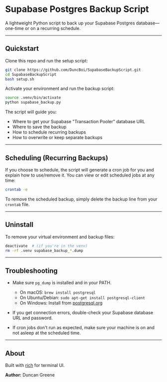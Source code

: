 # Supabase Postgres Backup Script

A lightweight Python script to back up your Supabase Postgres database—one-time or on a recurring schedule.

---

## Quickstart

Clone this repo and run the setup script:

```bash
git clone https://github.com/DuncBoi/SupabaseBackupScript.git
cd SupabaseBackupScript
bash setup.sh
```

Activate your environment and run the backup script:

```bash
source .venv/bin/activate
python supabase_backup.py
```

The script will guide you:

* Where to get your Supabase "Transaction Pooler" database URL
* Where to save the backup
* How to schedule recurring backups
* How to overwrite or keep separate backups

---

## Scheduling (Recurring Backups)

If you choose to schedule, the script will generate a cron job for you and explain how to use/remove it.
You can view or edit scheduled jobs at any time:

```bash
crontab -e
```

To remove the scheduled backup, simply delete the backup line from your `crontab` file.

---

## Uninstall

To remove your virtual environment and backup files:

```bash
deactivate  # (if you're in the venv)
rm -rf .venv supabase_backup_*.dump
```

---

## Troubleshooting

* Make sure `pg_dump` is installed and in your PATH.

  * On macOS: `brew install postgresql`
  * On Ubuntu/Debian: `sudo apt-get install postgresql-client`
  * On Windows: Install from [postgresql.org](https://www.postgresql.org/download/windows/)
* If you get connection errors, double-check your Supabase database URL and password.
* If cron jobs don't run as expected, make sure your machine is on and not asleep at the scheduled time.

---

## About

Built with [rich](https://github.com/Textualize/rich) for terminal UI.

**Author:** Duncan Greene
